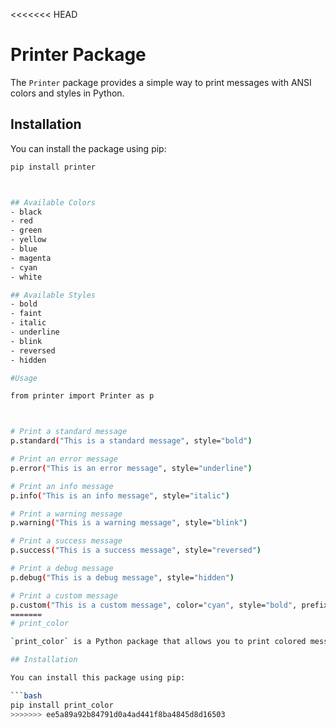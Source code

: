 <<<<<<< HEAD
# Printer Package

The `Printer` package provides a simple way to print messages with ANSI colors and styles in Python.

## Installation

You can install the package using pip:

```bash
pip install printer



## Available Colors
- black
- red
- green
- yellow
- blue
- magenta
- cyan
- white

## Available Styles
- bold
- faint
- italic
- underline
- blink
- reversed
- hidden

#Usage

from printer import Printer as p



# Print a standard message
p.standard("This is a standard message", style="bold")

# Print an error message
p.error("This is an error message", style="underline")

# Print an info message
p.info("This is an info message", style="italic")

# Print a warning message
p.warning("This is a warning message", style="blink")

# Print a success message
p.success("This is a success message", style="reversed")

# Print a debug message
p.debug("This is a debug message", style="hidden")

# Print a custom message
p.custom("This is a custom message", color="cyan", style="bold", prefix="Custom:")
=======
# print_color

`print_color` is a Python package that allows you to print colored messages using ANSI codes. It also allows you to apply styles such as bold, italic, and underline.

## Installation

You can install this package using pip:

```bash
pip install print_color
>>>>>>> ee5a89a92b84791d0a4ad441f8ba4845d8d16503
